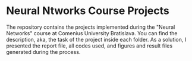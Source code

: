 # Neural Ntworks Course Projects

The repository contains the projects implemented during the "Neural Networks" course at Comenius University Bratislava. You can find the description, aka, the task of the project inside each folder. As a solution, I presented the report file, all codes used, and figures and result files generated during the process. 

